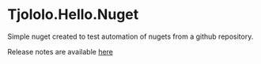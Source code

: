 # Tjololo.Hello.Nuget

Simple nuget created to test automation of nugets from a github repository.

Release notes are available [here](https://github.com/tjololo/hello-nuget/releases)
